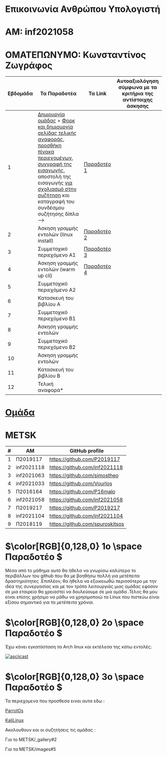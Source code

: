#  Επικοινωνία Ανθρώπου Υπολογιστή

# ΑΜ: inf2021058

# ΟΜΑΤΕΠΩΝΥΜΟ: Κωνσταντίνος Ζωγράφος



| Εβδομάδα | Τα Παραδοτέα | Τα Link | Αυτοαξιολόγηση σύμφωνα με τα κριτήρια της αντίστοιχης άσκησης |
| --- | --- | --- | --- |
| 1 |  [Δημιουργία ομάδας](https://github.com/courses-ionio/hci/discussions/1794) + [Φορκ και δημιουργία σελίδας τελικής αναφοράς](https://courses-ionio.github.io/help/guide/), [προσθήκη πίνακα περιεχομένων](https://raw.githubusercontent.com/courses-ionio/hci/master/README.md), [συγγραφή της εισαγωγής](https://courses-ionio.github.io/help/intro/), αποστολή της εισαγωγής [για σχολιασμό στην συζήτηση](https://github.com/courses-ionio/help/discussions/categories/show-and-tell) και καταγραφή του συνδέσμου συζήτησης δίπλα --> |[Παραδοτέο 1](https://github.com/courses-ionio/help/discussions/918) ||
| 2 | Άσκηση γραμμής εντολών (linux install) |[Παραδοτέο 2](https://github.com/courses-ionio/help/discussions/1018) ||
| 3 | Συμμετοχικό περιεχόμενο A1 |[Παραδοτέο 3]( https://github.com/courses-ionio/help/discussions/1258) ||
| 4 | Άσκηση γραμμής εντολών (warm up cli) |[Παραδοτέο 4]( https://github.com/courses-ionio/help/discussions/1273)| |
| 5 | Συμμετοχικό περιεχόμενο A2 | | |
| 6 | Κατασκευή του βιβλίου Α | | |
| 7 | Συμμετοχικό περιεχόμενο B1 | | |
| 8 | Άσκηση γραμμής εντολών | | |
| 9 | Συμμετοχικό περιεχόμενο B2 | | |
| 10 | Άσκηση γραμμής εντολών | | |
| 11 | Κατασκευή του βιβλίου Β | | |
| 12 | Τελική αναφορά* | | |



# [Ομάδα](https://github.com/METSK)

#  METSK 

| # | ΑΜ | GitHub profile |
| -- | -- | -- |
| 1 | Π2019117  | https://github.com/P2019117 |
| 2 | inf2021118 |https://github.com/inf2021118 |
| 3 | inf2021063 |https://github.com/simostheo |
| 4 | inf2021033 | https://github.com/Vourlos |
| 5 | Π2016164 | https://github.com/P16malo |
| 6 |inf2021058  |  https://github.com/inf2021058|
| 7 |  Π2019217|  https://github.com/P2019217|
| 8 |  inf2021104| https://github.com/inf2021104 |
|9| Π2018119| https://github.com/spuroskitsos|


# $\color[RGB]{0,128,0} 1o \space Παραδοτέο $ 

Μέσα από το μάθημα αυτό θα ήθελα να γνωρίσω καλύτερα το περιβάλλων του github που θα με βοηθήσω πολλή για μετέπειτα δραστηριότητες .Επιπλέον, θα ήθελα να εξοικειωθώ περισσότερο με την ιδέα της συνεργασίας και με τον τρόπο λειτουργιάς μιας ομάδας εφόσον σε μια εταιρεία θα χρειαστεί να δουλεύουμε σε μια ομάδα .Τέλος θα μου είναι επίσης χρήσιμο να μάθω να χρησιμοποιώ τα Linux που πιστεύω είναι εξίσου σημαντικό για τα μετέπειτα χρόνια.


# $\color[RGB]{0,128,0} 2ο \space Παραδοτέο $

Έχω κάνει εγκατάσταση τα Arch linux και εκτέλεσα της κάτω εντολές:

[![asciicast](https://asciinema.org/a/eEMWrXrx52aC2yLFfusox14NV.svg)](https://asciinema.org/a/eEMWrXrx52aC2yLFfusox14NV)

# $\color[RGB]{0,128,0} 3ο \space Παραδοτέο $

Τα περιεχομενα που προσθεσα ειναι αυτα εδω :

[ParrotOs](https://inf2021058-site.netlify.app/gallery/parrotos/)

[KaliLinux](https://inf2021058-site.netlify.app/gallery/kalilinux/)

Ακολουθουν και οι συζητήσεις τις ομάδας :

Για το METSK/_gallery#2

Για τα METSK/images#5
